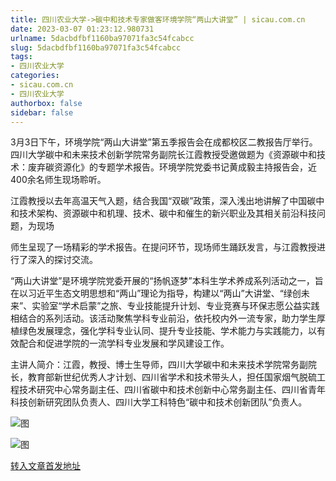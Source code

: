 ```yaml
---
title: 四川农业大学->碳中和技术专家做客环境学院“两山大讲堂” | sicau.com.cn
date: 2023-03-07 01:23:12.980731
urlname: 5dacbdfbf1160ba97071fa3c54fcabcc
slug: 5dacbdfbf1160ba97071fa3c54fcabcc
tags: 
- 四川农业大学
categories:
- sicau.com.cn
- 四川农业大学
authorbox: false
sidebar: false
---
```

3月3日下午，环境学院“两山大讲堂”第五季报告会在成都校区二教报告厅举行。四川大学碳中和未来技术创新学院常务副院长江霞教授受邀做题为《资源碳中和技术：废弃碳资源化》的专题学术报告。环境学院党委书记黄成毅主持报告会，近400余名师生现场聆听。

江霞教授以去年高温天气入题，结合我国“双碳”政策，深入浅出地讲解了中国碳中和技术架构、资源碳中和机理、技术、碳中和催生的新兴职业及其相关前沿科技问题，为现场
<!--more-->
师生呈现了一场精彩的学术报告。在提问环节，现场师生踊跃发言，与江霞教授进行了深入的探讨交流。

“两山大讲堂”是环境学院党委开展的“扬帆逐梦”本科生学术养成系列活动之一，旨在以习近平生态文明思想和“两山”理论为指导，构建以“两山”大讲堂、“绿创未来”、实验室“学术启蒙”之旅、专业技能提升计划、专业竞赛与环保志愿公益实践相结合的系列活动。该活动聚焦学科专业前沿，依托校内外一流专家，助力学生厚植绿色发展理念，强化学科专业认同、提升专业技能、学术能力与实践能力，以有效配合和促进学院的一流学科专业发展和学风建设工作。

主讲人简介：江霞，教授、博士生导师，四川大学碳中和未来技术学院常务副院长，教育部新世纪优秀人才计划、四川省学术和技术带头人，担任国家烟气脱硫工程技术研究中心常务副主任、四川省碳中和技术创新中心常务副主任、四川省青年科技创新研究团队负责人、四川大学工科特色“碳中和技术创新团队”负责人。

![图](https://news.sicau.edu.cn/__local/3/10/D1/F8B3C5337B25FE2DB6A5B1DA0C8_B776CE58_E1FCE.png)

![图](https://news.sicau.edu.cn/__local/B/18/71/B793DA45A31CDC501EF68757333_0899BB2B_11B2F4.png)

[转入文章首发地址](https://news.sicau.edu.cn/info/1078/71202.htm)